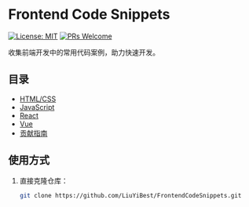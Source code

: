 # Frontend Code Snippets

[![License: MIT](https://img.shields.io/badge/License-MIT-blue.svg)](LICENSE)
[![PRs Welcome](https://img.shields.io/badge/PRs-welcome-brightgreen.svg)](CONTRIBUTING.md)

收集前端开发中的常用代码案例，助力快速开发。

## 目录
- [HTML/CSS](#htmlcss)
- [JavaScript](#javascript)
- [React](#react)
- [Vue](#vue)
- [贡献指南](#贡献指南)

## 使用方式
1. 直接克隆仓库：
   ```bash
   git clone https://github.com/LiuYiBest/FrontendCodeSnippets.git
